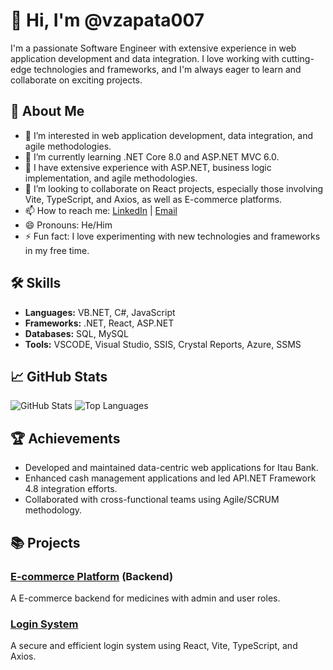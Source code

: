 # 👋 Hi, I'm @vzapata007

I'm a passionate Software Engineer with extensive experience in web application development and data integration. I love working with cutting-edge technologies and frameworks, and I'm always eager to learn and collaborate on exciting projects.

## 🚀 About Me

- 👀 I’m interested in web application development, data integration, and agile methodologies.
- 🌱 I’m currently learning .NET Core 8.0 and ASP.NET MVC 6.0.
- 💼 I have extensive experience with ASP.NET, business logic implementation, and agile methodologies.
- 💞️ I’m looking to collaborate on React projects, especially those involving Vite, TypeScript, and Axios, as well as E-commerce platforms.
- 📫 How to reach me: [LinkedIn](https://www.linkedin.com/in/victor-zapata-007/) | [Email](mailto:victor.zapata@example.com)
- 😄 Pronouns: He/Him
- ⚡ Fun fact: I love experimenting with new technologies and frameworks in my free time.

## 🛠️ Skills

- **Languages:** VB.NET, C#, JavaScript
- **Frameworks:** .NET, React, ASP.NET
- **Databases:** SQL, MySQL
- **Tools:** VSCODE, Visual Studio, SSIS, Crystal Reports, Azure, SSMS

## 📈 GitHub Stats

![GitHub Stats](https://github-readme-stats.vercel.app/api?username=vzapata007&show_icons=true&theme=radical)
![Top Languages](https://github-readme-stats.vercel.app/api/top-langs/?username=vzapata007&layout=compact&theme=radical)

## 🏆 Achievements

- Developed and maintained data-centric web applications for Itau Bank.
- Enhanced cash management applications and led API.NET Framework 4.8 integration efforts.
- Collaborated with cross-functional teams using Agile/SCRUM methodology.

## 📚 Projects

### [E-commerce Platform](https://github.com/vzapata007/MediPulseAPI) (Backend)
A E-commerce backend for medicines with admin and user roles.

### [Login System](https://github.com/vzapata007/login-system) 
A secure and efficient login system using React, Vite, TypeScript, and Axios.

<!---
vzapata007/vzapata007 is a ✨ special ✨ repository because its `README.md` (this file) appears on your GitHub profile.
You can click the Preview link to take a look at your changes.
--->
